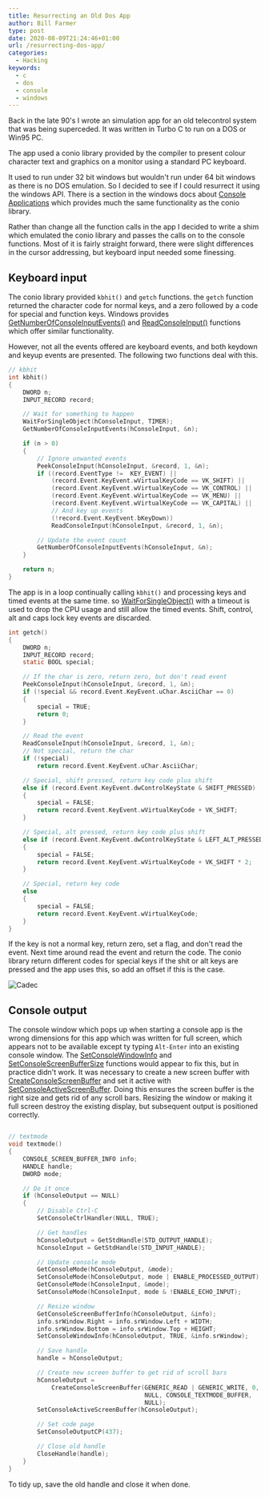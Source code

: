 ```yaml
---
title: Resurrecting an Old Dos App
author: Bill Farmer
type: post
date: 2020-08-09T21:24:46+01:00
url: /resurrecting-dos-app/
categories:
  - Hacking
keywords:
  - c
  - dos
  - console
  - windows
---
```


Back in the late 90's I wrote an simulation app for an old telecontrol
system that was being superceded. It was written in Turbo C to run on
a DOS or Win95 PC.

The app used a conio library provided by the compiler to present
colour character text and graphics on a monitor using a standard PC
keyboard.

It used to run under 32 bit windows but wouldn't run under 64 bit
windows as there is no DOS emulation. So I decided to see if I could
resurrect it using the windows API. There is a section in the windows
docs about [Console Applications][1] which provides much the same
functionality as the conio library.

Rather than change all the function calls in the app I decided to
write a shim which emulated the conio library and passes the calls on
to the console functions. Most of it is fairly straight forward, there
were slight differences in the cursor addressing, but keyboard input
needed some finessing.

## Keyboard input
The conio library provided `kbhit()` and `getch` functions. the
`getch` function returned the character code for normal keys, and a
zero followed by a code for special and function keys. Windows
provides [GetNumberOfConsoleInputEvents()][2] and [ReadConsoleInput()][3]
functions which offer similar functionality.

However, not all the events offered are keyboard events, and both
keydown and keyup events are presented. The following two functions
deal with this.

```c
// kbhit
int kbhit()
{
    DWORD n;
    INPUT_RECORD record;

    // Wait for something to happen
    WaitForSingleObject(hConsoleInput, TIMER);
    GetNumberOfConsoleInputEvents(hConsoleInput, &n);

    if (n > 0)
    {
        // Ignore unwanted events
        PeekConsoleInput(hConsoleInput, &record, 1, &n);
        if ((record.EventType !=  KEY_EVENT) ||
            (record.Event.KeyEvent.wVirtualKeyCode == VK_SHIFT) ||
            (record.Event.KeyEvent.wVirtualKeyCode == VK_CONTROL) ||
            (record.Event.KeyEvent.wVirtualKeyCode == VK_MENU) ||
            (record.Event.KeyEvent.wVirtualKeyCode == VK_CAPITAL) ||
            // And key up events
            (!record.Event.KeyEvent.bKeyDown))
            ReadConsoleInput(hConsoleInput, &record, 1, &n);

        // Update the event count
        GetNumberOfConsoleInputEvents(hConsoleInput, &n);
    }

    return n;
}
```

The app is in a loop continually calling `kbhit()` and processing keys
and timed events at the same time. so [WaitForSingleObject()][4] with
a timeout is used to drop the CPU usage and still allow the timed
events. Shift, control, alt and caps lock key events are discarded.

```c
int getch()
{
    DWORD n;
    INPUT_RECORD record;
    static BOOL special;

    // If the char is zero, return zero, but don't read event
    PeekConsoleInput(hConsoleInput, &record, 1, &n);
    if (!special && record.Event.KeyEvent.uChar.AsciiChar == 0)
    {
        special = TRUE;
        return 0;
    }

    // Read the event
    ReadConsoleInput(hConsoleInput, &record, 1, &n);
    // Not special, return the char
    if (!special)
        return record.Event.KeyEvent.uChar.AsciiChar;

    // Special, shift pressed, return key code plus shift
    else if (record.Event.KeyEvent.dwControlKeyState & SHIFT_PRESSED)
    {
        special = FALSE;
        return record.Event.KeyEvent.wVirtualKeyCode + VK_SHIFT;
    }

    // Special, alt pressed, return key code plus shift
    else if (record.Event.KeyEvent.dwControlKeyState & LEFT_ALT_PRESSED)
    {
        special = FALSE;
        return record.Event.KeyEvent.wVirtualKeyCode + VK_SHIFT * 2;
    }

    // Special, return key code
    else
    {
        special = FALSE;
        return record.Event.KeyEvent.wVirtualKeyCode;
    }
}
```

If the key is not a normal key, return zero, set a flag, and don't
read the event. Next time around read the event and return the
code. The conio library return different codes for special keys if the
shit or alt keys are pressed and the app uses this, so add an offset
if this is the case.

![Cadec][9]

## Console output

The console window which pops up when starting a console app is the
wrong dimensions for this app which was written for full screen, which
appears not to be available except ty typing `Alt-Enter` into an
existing console window. The [SetConsoleWindowInfo][5] and
[SetConsoleScreenBufferSize][6] functions would appear to fix this,
but in practice didn't work. It was necessary to create a new screen
buffer with [CreateConsoleScreenBuffer][7] and set it active with
[SetConsoleActiveScreenBuffer][8]. Doing this ensures the screen
buffer is the right size and gets rid of any scroll bars. Resizing the
window or making it full screen destroy the existing display, but
subsequent output is positioned correctly.

```c

// textmode
void textmode()
{
    CONSOLE_SCREEN_BUFFER_INFO info;
    HANDLE handle;
    DWORD mode;

    // Do it once
    if (hConsoleOutput == NULL)
    {
        // Disable Ctrl-C
        SetConsoleCtrlHandler(NULL, TRUE);

        // Get handles
        hConsoleOutput = GetStdHandle(STD_OUTPUT_HANDLE);
        hConsoleInput = GetStdHandle(STD_INPUT_HANDLE);

        // Update console mode
        GetConsoleMode(hConsoleOutput, &mode);
        SetConsoleMode(hConsoleOutput, mode | ENABLE_PROCESSED_OUTPUT);
        GetConsoleMode(hConsoleInput, &mode);
        SetConsoleMode(hConsoleInput, mode & !ENABLE_ECHO_INPUT);

        // Resize window
        GetConsoleScreenBufferInfo(hConsoleOutput, &info);
        info.srWindow.Right = info.srWindow.Left + WIDTH;
        info.srWindow.Bottom = info.srWindow.Top + HEIGHT;
        SetConsoleWindowInfo(hConsoleOutput, TRUE, &info.srWindow);

        // Save handle
        handle = hConsoleOutput;

        // Create new screen buffer to get rid of scroll bars
        hConsoleOutput =
            CreateConsoleScreenBuffer(GENERIC_READ | GENERIC_WRITE, 0,
                                      NULL, CONSOLE_TEXTMODE_BUFFER,
                                      NULL);
        SetConsoleActiveScreenBuffer(hConsoleOutput);

        // Set code page
        SetConsoleOutputCP(437);

        // Close old handle
        CloseHandle(handle);
    }
}
```

To tidy up, save the old handle and close it when done.

 [1]: https://docs.microsoft.com/en-us/windows/console
 [2]: https://docs.microsoft.com/en-us/windows/console/getnumberofconsoleinputevents
 [3]: https://docs.microsoft.com/en-us/windows/console/readconsoleinput
 [4]: https://docs.microsoft.com/en-us/windows/win32/api/synchapi/nf-synchapi-waitforsingleobject
 [5]: https://docs.microsoft.com/en-us/windows/console/setconsolewindowinfo
 [6]: https://docs.microsoft.com/en-us/windows/console/setconsolescreenbuffersize
 [7]: https://docs.microsoft.com/en-us/windows/console/createconsolescreenbuffer
 [8]: https://docs.microsoft.com/en-us/windows/console/setconsoleactivescreenbuffer
 [9]: images/2020/08/Cadec.png
 
